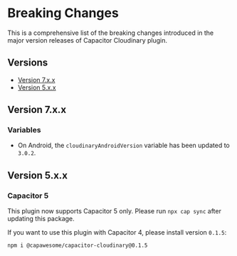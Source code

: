 # Breaking Changes

This is a comprehensive list of the breaking changes introduced in the major version releases of Capacitor Cloudinary plugin.

## Versions

- [Version 7.x.x](#version-7xx)
- [Version 5.x.x](#version-5xx)

## Version 7.x.x

### Variables

- On Android, the `cloudinaryAndroidVersion` variable has been updated to `3.0.2`.

## Version 5.x.x

### Capacitor 5

This plugin now supports Capacitor 5 only. Please run `npx cap sync` after updating this package.

If you want to use this plugin with Capacitor 4, please install version `0.1.5`:

```
npm i @capawesome/capacitor-cloudinary@0.1.5
```
